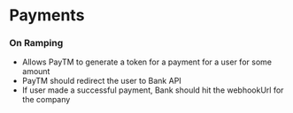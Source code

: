 # Payments

### On Ramping

- Allows PayTM to generate a token for a payment for a user for some amount
- PayTM should redirect the user to Bank API
- If user made a successful payment, Bank should hit the webhookUrl for the company

